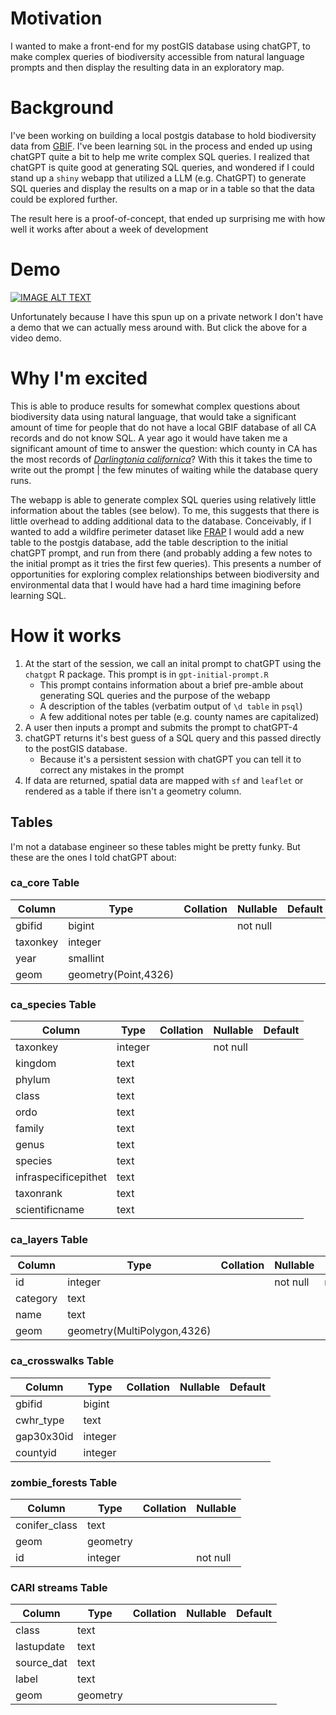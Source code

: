 # Motivation
I wanted to make a front-end for my postGIS database using chatGPT, to make complex queries of biodiversity accessible from natural language prompts and then display the resulting data in an exploratory map.

# Background
I've been working on building a local postgis database to hold biodiversity data from [GBIF](https://gbif.org). I've been learning `SQL` in the process and ended up using chatGPT quite a bit to help me write complex SQL queries. I realized that chatGPT is quite good at generating SQL queries, and wondered if I could stand up a `shiny` webapp that utilized a LLM (e.g. ChatGPT) to generate SQL queries and display the results on a map or in a table so that the data could be explored further.

The result here is a proof-of-concept, that ended up surprising me with how well it works after about a week of development

# Demo
[![IMAGE ALT TEXT](http://img.youtube.com/vi/zK9ZWllSGEI/0.jpg)](http://www.youtube.com/watch?v=zK9ZWllSGEI "Video")

Unfortunately because I have this spun up on a private network I don't have a demo that we can actually mess around with. But click the above for a video demo.

# Why I'm excited
This is able to produce results for somewhat complex questions about biodiversity data using natural language, that would take a significant amount of time for people that do not have a local GBIF database of all CA records and do not know SQL. A year ago it would have taken me a significant amount of time to answer the question: which county in CA has the most records of [*Darlingtonia californica*](https://en.wikipedia.org/wiki/Darlingtonia_californica)? With this it takes the time to write out the prompt | the few minutes of waiting while the database query runs.

The webapp is able to generate complex SQL queries using relatively little information about the tables (see below). To me, this suggests that there is little overhead to adding additional data to the database. Conceivably, if I wanted to add a wildfire perimeter dataset like [FRAP](https://www.fire.ca.gov/what-we-do/fire-resource-assessment-program) I would add a new table to the postgis database, add the table description to the initial chatGPT prompt, and run from there (and probably adding a few notes to the initial prompt as it tries the first few queries). This presents a number of opportunities for exploring complex relationships between biodiversity and environmental data that I would have had a hard time imagining before learning SQL.

# How it works
1. At the start of the session, we call an inital prompt to chatGPT using the `chatgpt` R package. This prompt is in `gpt-initial-prompt.R`
    - This prompt contains information about a brief pre-amble about generating SQL queries and the purpose of the webapp
    - A description of the tables (verbatim output of `\d table` in `psql`)
    - A few additional notes per table (e.g. county names are capitalized)
2. A user then inputs a prompt and submits the prompt to chatGPT-4
3. chatGPT returns it's best guess of a SQL query and this passed directly to the postGIS database.
    - Because it's a persistent session with chatGPT you can tell it to correct any mistakes in the prompt
4. If data are returned, spatial data are mapped with `sf` and `leaflet` or rendered as a table if there isn't a geometry column.

## Tables
I'm not a database engineer so these tables might be pretty funky. But these are the ones I told chatGPT about:

### ca_core Table
  Column  |         Type         | Collation | Nullable | Default 
----------|----------------------|-----------|----------|---------
 gbifid   | bigint               |           | not null | 
 taxonkey | integer              |           |          | 
 year     | smallint             |           |          | 
 geom     | geometry(Point,4326) |           |          | 

### ca_species Table

Column        |  Type   | Collation | Nullable | Default 
----------------------|---------|-----------|----------|---------
 taxonkey             | integer |           | not null | 
 kingdom              | text    |           |          | 
 phylum               | text    |           |          | 
 class                | text    |           |          | 
 ordo                 | text    |           |          | 
 family               | text    |           |          | 
 genus                | text    |           |          | 
 species              | text    |           |          | 
 infraspecificepithet | text    |           |          | 
 taxonrank            | text    |           |          | 
 scientificname       | text    |           |          | 

### ca_layers Table
  Column  |        	Type         	      | Collation | Nullable |            	Default
----------|-----------------------------|-----------|----------|---------------------------------------
 id   	  | integer                 	  |       	  | not null | nextval("ca_layers_id_seq"::regclass)
 category | text                    	  |        	  |      	   |
 name 	  | text                    	  |       	  |      	   |
 geom 	  | geometry(MultiPolygon,4326) |       	  |      	   |

### ca_crosswalks Table

   Column   |  Type   | Collation | Nullable | Default
------------|---------|-----------|----------|---------
 gbifid 	  | bigint  |       	  |      	   |
 cwhr_type  | text	  |       	  |      	   |
 gap30x30id | integer |       	  |      	   |
 countyid   | integer |       	  |      	   |

### zombie_forests Table
Column     |   Type   | Collation | Nullable |
---------------|----------|-----------|----------|
 conifer_class | text     |           |          | 
 geom          | geometry |           |          | 
 id            | integer  |           | not null | 

### CARI streams Table

Column   |   Type   | Collation | Nullable | Default
------------|----------|-----------|----------|---------
class      | text     |           |          | 
lastupdate | text     |           |          | 
source_dat | text     |           |          | 
label      | text     |           |          | 
geom       | geometry |           |          | 
